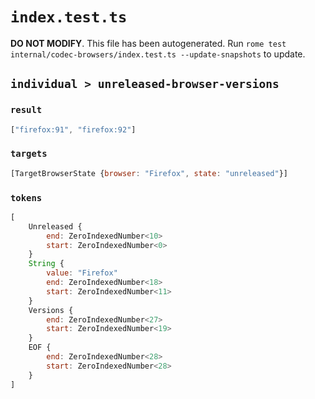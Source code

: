 # `index.test.ts`

**DO NOT MODIFY**. This file has been autogenerated. Run `rome test internal/codec-browsers/index.test.ts --update-snapshots` to update.

## `individual > unreleased-browser-versions`

### `result`

```javascript
["firefox:91", "firefox:92"]
```

### `targets`

```javascript
[TargetBrowserState {browser: "Firefox", state: "unreleased"}]
```

### `tokens`

```javascript
[
	Unreleased {
		end: ZeroIndexedNumber<10>
		start: ZeroIndexedNumber<0>
	}
	String {
		value: "Firefox"
		end: ZeroIndexedNumber<18>
		start: ZeroIndexedNumber<11>
	}
	Versions {
		end: ZeroIndexedNumber<27>
		start: ZeroIndexedNumber<19>
	}
	EOF {
		end: ZeroIndexedNumber<28>
		start: ZeroIndexedNumber<28>
	}
]
```
